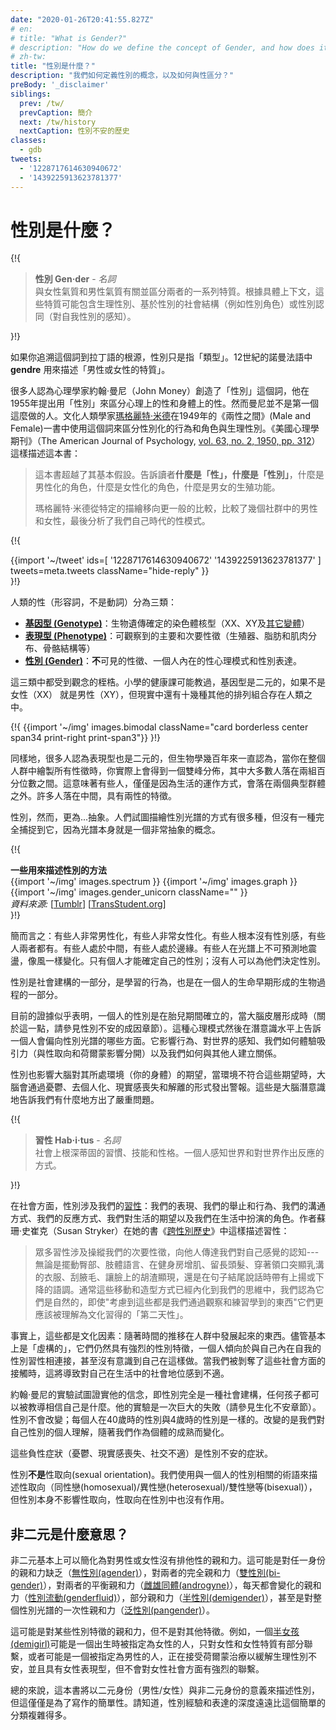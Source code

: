 ```yaml
---
date: "2020-01-26T20:41:55.827Z"
# en:
# title: "What is Gender?"
# description: "How do we define the concept of Gender, and how does it differ from Sex?"
# zh-tw:
title: "性別是什麼？"
description: "我們如何定義性別的概念，以及如何與性區分？"
preBody: '_disclaimer'
siblings:
  prev: /tw/
  prevCaption: 簡介
  next: /tw/history
  nextCaption: 性別不安的歷史
classes:
  - gdb
tweets:
  - '1228717614630940672'
  - '1439225913623781377'
---
```


# 性別是什麼？

{!{
<div class="gutter">
  <blockquote>
    <strong>性別 Gen·der</strong> - <em>名詞</em><br>
    <!-- en:
    The range of characteristics pertaining to, and differentiating between, femininity and masculinity. Depending on the context, these characteristics may include biological sex, sex-based social structures (i.e., gender roles), or gender identity (the personal sense of one's own gender).
    zh-tw: -->
    與女性氣質和男性氣質有關並區分兩者的一系列特質。根據具體上下文，這些特質可能包含生理性別、基於性別的社會結構（例如性別角色）或性別認同（對自我性別的感知）。
  </blockquote>
</div>
}!}

<!-- en:
If you trace the etymology of the word to its Latin roots, gender simply means "type". The Norman French term **gendre** was in use in the 12th century to describe "the quality of being male or female."

zh-tw: -->
如果你追溯這個詞到拉丁語的根源，性別只是指「類型」。12世紀的諾曼法語中 **gendre** 用來描述「男性或女性的特質」。

<!-- en:
Many people attribute the term to psychologist John Money, who proposed using "gender" in 1955 to differentiate mental sex from physical sex. However, Money was not the first to do so. Cultural anthropologist [Margaret Mead](https://en.wikipedia.org/wiki/Margaret_Mead) used the term in 1949 in her book *Male and Female* to distinguish gendered behaviors and roles from biological sex. The American Journal of Psychology ([vol. 63, no. 2, 1950, pp. 312](https://www.jstor.org/stable/1418948)) described the book thusly:

zh-tw: -->
很多人認為心理學家約翰·曼尼（John Money）創造了「性別」這個詞，他在1955年提出用「性別」來區分心理上的性和身體上的性。然而曼尼並不是第一個這麼做的人。文化人類學家[瑪格麗特·米德](https://en.wikipedia.org/wiki/Margaret_Mead)在1949年的《兩性之間》(Male and Female)一書中使用這個詞來區分性別化的行為和角色與生理性別。《美國心理學期刊》（The American Journal of Psychology, [vol. 63, no. 2, 1950, pp. 312](https://www.jstor.org/stable/1418948)）這樣描述這本書：

<!-- en:
> A book, moreover, which gives beyond its premise; for it informs the reader upon **'gender' as well as upon 'sex,'** upon masculine and feminine roles as well as upon male and female and their reproductive functions.
>
> Margaret Mead moves from the specific delineation to the more general comparison of male and female in several communities, finally coming to an analysis of sex-patterns in our own midst and for our own time.

zh-tw: -->
> 這本書超越了其基本假設。告訴讀者**什麼是「性」，什麼是「性別」**，什麼是男性化的角色，什麼是女性化的角色，什麼是男女的生殖功能。
>
> 瑪格麗特·米德從特定的描繪移向更一般的比較，比較了幾個社群中的男性和女性，最後分析了我們自己時代的性模式。

{!{
<div class="gutter">
  {{import '~/tweet' ids=[
    '1228717614630940672'
    '1439225913623781377'
  ] tweets=meta.tweets className="hide-reply" }}
</div>
}!}

<!-- en:
Human Sex (the adjective, not the verb) is broken down into three categories:

zh-tw: -->
人類的性（形容詞，不是動詞）分為三類：

<!-- en:
- **[Genotype](https://en.wikipedia.org/wiki/Genotype)**: The genetically-defined chromosomal kareotype of an organism (XX, XY, [and all variants thereof](https://twitter.com/sciencevet2/status/1035250518870900737?lang=en))
- **[Phenotype](https://en.wikipedia.org/wiki/Phenotype)**: The observable primary and secondary sexual characteristics (genitals, fat and muscle distribution, bone structure, etc.)
- **[Gender](https://en.wikipedia.org/wiki/Gender)**: The **un**observable sexual characteristics, the internal mental model of a person's own sex, and the way that they express it.

zh-tw: -->
- **[基因型 (Genotype)](https://zh.wikipedia.org/wiki/%E5%9F%BA%E5%9B%A0%E5%9E%8B)**：生物遺傳確定的染色體核型（XX、XY及[其它變體](https://twitter.com/sciencevet2/status/1035250518870900737?lang=en)）
- **[表現型 (Phenotype)](https://zh.wikipedia.org/wiki/%E8%A1%A8%E7%8F%BE%E5%9E%8B)**：可觀察到的主要和次要性徵（生殖器、脂肪和肌肉分布、骨骼結構等）
- **[性別 (Gender)](https://zh.wikipedia.org/wiki/%E7%A4%BE%E6%9C%83%E6%80%A7%E5%88%A5)**：**不**可見的性徵、一個人內在的性心理模式和性別表達。

<!-- en:
Any of these three aspects can fall into a position on a range of values. Your elementary school health class probably taught you that genotype is binary, either female (XX) or male (XY), when the reality is that there are a dozen other permutations that can occur within human beings.

zh-tw: -->
這三類中都受到觀念的桎梏。小學的健康課可能教過，基因型是二元的，如果不是女性（XX） 就是男性（XY），但現實中還有十幾種其他的排列組合存在人類之中。

{!{ {{import '~/img' images.bimodal className="card borderless center span34 print-right print-span3"}} }!}

<!-- en:
Likewise, many people believe that phenotype is also binary, but biology has recognized for hundreds of years that, when you plot out all sexual characteristics across a population, you actually end up with a bimodal distribution where the majority of the population falls within a percentile of two groups. This means that some people will, simply by nature of how life works, fall outside of the typical two piles. Many people fall in the middle, with characteristics of both sexes.

zh-tw: -->
同樣地，很多人認為表現型也是二元的，但生物學幾百年來一直認為，當你在整個人群中繪製所有性徵時，你實際上會得到一個雙峰分佈，其中大多數人落在兩組百分位數之間。這意味著有些人，僅僅是因為生活的運作方式，會落在兩個典型群體之外。許多人落在中間，具有兩性的特徵。

<!-- en:
Gender, however, is a lot more... esoteric. There are a lot of different ways in which people have attempted to illustrate the gender spectrum, but none have quite thoroughly captured it because the spectrum is itself a very abstract concept.

zh-tw: -->
性別，然而，更為...抽象。人們試圖描繪性別光譜的方式有很多種，但沒有一種完全捕捉到它，因為光譜本身就是一個非常抽象的概念。

{!{
<div class="">
  <div class="card">
    <div class="card-header"><strong>一些用來描述性別的方法</strong></div>
    <div class="card-body flex flex-row">
      {{import '~/img' images.spectrum }}
      {{import '~/img' images.graph }}
      {{import '~/img' images.gender_unicorn className="" }}
    </div>
    <div class="card-body">
      <em>資料來源:</em>
      [<a href="https://bahamutzero.tumblr.com/post/56838411871/gender-a-visual-guide-when-most-people-think-of">Tumblr</a>]
      [<a href="http://www.transstudent.org/gender">TransStudent.org</a>]
    </div>
  </div>
</div>
}!}

<!-- en:
The short of it is: some people are very male, some people are very female. Some people feel no gender at all, some people feel both. Some are smack in the middle, some land along the edges. Some people oscillate all over the spectrum in unpredictable ways, changing like the wind. Only an individual can identify their own gender; no one else can dictate it for them.

zh-tw: -->
簡而言之：有些人非常男性化，有些人非常女性化。有些人根本沒有性別感，有些人兩者都有。有些人處於中間，有些人處於邊緣。有些人在光譜上不可預測地震盪，像風一樣變化。只有個人才能確定自己的性別；沒有人可以為他們決定性別。

<!-- en:
Gender is part social construct, part learned behaviors, and part biological processes which form very early in a person's life.

zh-tw: -->
性別是社會建構的一部分，是學習的行為，也是在一個人的生命早期形成的生物過程的一部分。

<!-- en:
Present evidence seems to suggest that a person's gender is established during gestation while the cerebral cortex of the brain is forming (more about that in the Causes of Gender Dysphoria section). This mental model then informs, at a subconscious level, what aspects of the gender spectrum a person will lean towards. It affects behavior, perceptions of the world, the way we experience attraction (separate from sexual orientation and hormonal influences) and how we bond with other people.

zh-tw: -->
目前的證據似乎表明，一個人的性別是在胎兒期間確立的，當大腦皮層形成時（關於這一點，請參見性別不安的成因章節）。這種心理模式然後在潛意識水平上告訴一個人會偏向性別光譜的哪些方面。它影響行為、對世界的感知、我們如何體驗吸引力（與性取向和荷爾蒙影響分開）以及我們如何與其他人建立關係。

<!-- en:
Gender also affects the expectations that the brain has for the environment it resides in (your body), and when that environment does not meet those expectations, the brain sends up warning alarms in the form of depression, depersonalization, derealization, and dissociation. These are the brain's subconscious ways of informing us that something is very wrong.

zh-tw: -->
性別也影響大腦對其所處環境（你的身體）的期望，當環境不符合這些期望時，大腦會通過憂鬱、去個人化、現實感喪失和解離的形式發出警報。這些是大腦潛意識地告訴我們有什麼地方出了嚴重問題。

{!{
<div class="gutter"><blockquote>
  <strong>習性 Hab·i·tus</strong> - <em>名詞</em><br>
  <!-- en:
  Socially ingrained habits, skills, and dispositions. The way a person perceives and reacts to the world.
  zh-tw: -->
  社會上根深蒂固的習慣、技能和性格。一個人感知世界和對世界作出反應的方式。
</blockquote></div>
}!}

<!-- en:
On the social side, gender involves our [habitus](https://en.wikipedia.org/wiki/Habitus_(sociology)): our presentation, our mannerisms and behaviors, how we communicate, how we react, what our expectations are from life, and the roles that we fulfill as we walk through life. The author Susan Stryker described habitus it in her book *[Transgender History](https://smile.amazon.com/Transgender-History-second-Todays-Revolution/dp/158005689X)*:

zh-tw: -->
在社會方面，性別涉及我們的[習性](https://zh.wikipedia.org/wiki/%E6%85%A3%E7%BF%92)：我們的表現、我們的舉止和行為、我們的溝通方式、我們的反應方式、我們對生活的期望以及我們在生活中扮演的角色。作者蘇珊·史崔克（Susan Stryker）在她的書《[跨性別歷史](https://smile.amazon.com/Transgender-History-second-Todays-Revolution/dp/158005689X)》中這樣描述習性：

<!-- en:
> A lot of habitus involves manipulating our secondary sex characteristics to communicate to others our own sense of who we feel we are---whether we sway our hips, talk with our hands, bulk up at the gym, grow out our hair, wearclothing with a neckline that emphasizes our cleavage, shave our armpits, allow stubble to be visible on our faces, or speak with a rising or falling inflection at the end of sentences. Often these ways of moving and styling have become so internalized that we think of them as natural even though---given that they are all things we've learned through observation and practice---they can be better understood as culturally acquired "second nature."

zh-tw: -->
> 眾多習性涉及操縱我們的次要性徵，向他人傳達我們對自己感覺的認知---無論是擺動臀部、肢體語言、在健身房增肌、留長頭髮、穿著領口突顯乳溝的衣服、刮腋毛、讓臉上的胡渣顯現，還是在句子結尾說話時帶有上揚或下降的語調。通常這些移動和造型方式已經內化到我們的思維中，我們認為它們是自然的，即使"考慮到這些都是我們通過觀察和練習學到的東西"它們更應該被理解為文化習得的「第二天性」。

<!-- en:
Indeed, these are all cultural factors: things which have developed within the population over time. Regardless of being essentially "made up", they are still strongly gendered and a person tends to connect to the gendered habitus of their internal self without even realizing they are doing it. When we are denied access to those social aspects, this results in discomfort with one's social position in life.

zh-tw: -->
事實上，這些都是文化因素：隨著時間的推移在人群中發展起來的東西。儘管基本上是「虛構的」，它們仍然具有強烈的性別特徵，一個人傾向於與自己內在自我的性別習性相連接，甚至沒有意識到自己在這樣做。當我們被剝奪了這些社會方面的接觸時，這將導致對自己在生活中的社會地位感到不適。

<!-- en:
John Money's experiments attempted to confirm his belief that gender is entirely a social construct, and that any child can be raised to believe themselves to be whatever they were taught to be. His experiment was a massive failure (see the Biochemical Dysphoria section). Gender does not change; every human is the same gender at 40 that they were at 4. What changes is our own personal understanding of our gender as we mature as individuals.

zh-tw: -->
約翰·曼尼的實驗試圖證實他的信念，即性別完全是一種社會建構，任何孩子都可以被教導相信自己是什麼。他的實驗是一次巨大的失敗（請參見生化不安章節）。性別不會改變；每個人在40歲時的性別與4歲時的性別是一樣的。改變的是我們對自己性別的個人理解，隨著我們作為個體的成熟而變化。

<!-- en:
These negative symptoms (depression, derealization, social discomfort) are the symptoms of Gender Dysphoria.

zh-tw: -->
這些負性症狀（憂鬱、現實感喪失、社交不適）是性別不安的症狀。

<!-- en:
What **Gender is *not*** is sexual orientation. We describe orientation using terms relative to one's gender (homosexual/heterosexual/bisexual, etc), but gender itself does not affect sexuality and sexuality has no role in gender.

zh-tw: -->
性別**不是**性取向(sexual orientation)。我們使用與一個人的性別相關的術語來描述性取向（同性戀(homosexual)/異性戀(heterosexual)/雙性戀等(bisexual)），但性別本身不影響性取向，性取向在性別中也沒有作用。

<!-- en:
## What does it mean to be Non-binary?

zh-tw: -->
## 非二元是什麼意思？

<!-- en:
Non-binary can basically be simplified as a lack of exclusive affinity to male or female. This may be a lack of affinity to either identity ([agender](https://gender.wikia.org/wiki/Agender)), a total affinity to both ([bi-gender](https://gender.wikia.org/wiki/Bigender)/), a balanced affinity to both ([androgyne](https://gender.fandom.com/wiki/Androgyne)), an affinity that changes from day to day ([genderfluid](https://gender.wikia.org/wiki/Genderfluid)), a partial affinity ([demigender](https://gender.wikia.org/wiki/Demigender)), or even an affinity to the entire gender spectrum at once ([pangender](https://gender.wikia.org/wiki/Pangender)).

zh-tw: -->
非二元基本上可以簡化為對男性或女性沒有排他性的親和力。這可能是對任一身份的親和力缺乏（[無性別(agender)](https://gender.wikia.org/wiki/Agender)），對兩者的完全親和力（[雙性別(bi-gender)](https://gender.fandom.com/wiki/Bigender)），對兩者的平衡親和力（[雌雄同體(androgyne)](https://gender.fandom.com/wiki/Androgyne)），每天都會變化的親和力（[性別流動(genderfluid)](https://gender.wikia.org/wiki/Genderfluid)），部分親和力（[半性別(demigender)](https://gender.wikia.org/wiki/Demigender)），甚至是對整個性別光譜的一次性親和力（[泛性別(pangender)](https://gender.wikia.org/wiki/Pangender)）。

<!-- en:
It could be an affinity to some aspects of a gender but not others. For example, a [demigirl](https://gender.wikia.org/wiki/Demigirl) could be someone assigned female at birth who only feels a partial connection to womanhood and femininity, or may be a male-assigned individual who is taking hormone therapy to relieve physical dysphoria, and has a female phenotype, but does not experience a strong connection to the social aspects of womanhood.

zh-tw: -->
這可能是對某些性別特徵的親和力，但不是對其他特徵。例如，一個[半女孩(demigirl)](https://gender.wikia.org/wiki/Demigirl)可能是一個出生時被指定為女性的人，只對女性和女性特質有部分聯繫，或者可能是一個被指定為男性的人，正在接受荷爾蒙治療以緩解生理性別不安，並且具有女性表現型，但不會對女性社會方面有強烈的聯繫。

<!-- en:
In generalist terms, this book will be describing gender in a sense of binary identities (male/female) vs non-binary identities, but this is purely for the sake of writing simplicity. Please know that the depth of gender experience and expression is far, far more complicated than this simple breakdown.

zh-tw: -->
總的來說，這本書將以二元身份（男性/女性）與非二元身份的意義來描述性別，但這僅僅是為了寫作的簡單性。請知道，性別經驗和表達的深度遠遠比這個簡單的分類複雜得多。
